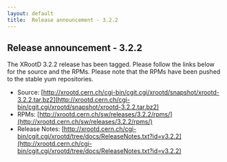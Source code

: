 ```yaml
---
layout: default
title:  Release announcement - 3.2.2
---
```


Release announcement - 3.2.2
----------------------------

The XRootD 3.2.2 release has been tagged. Please follow the links
below for the source and the RPMs. Please note that the RPMs have been pushed
to the stable yum repositories.

 * Source: [http://xrootd.cern.ch/cgi-bin/cgit.cgi/xrootd/snapshot/xrootd-3.2.2.tar.bz2](http://xrootd.cern.ch/cgi-bin/cgit.cgi/xrootd/snapshot/xrootd-3.2.2.tar.bz2)
 * RPMs: [http://xrootd.cern.ch/sw/releases/3.2.2/rpms/](http://xrootd.cern.ch/sw/releases/3.2.2/rpms/)
 * Release Notes: [http://xrootd.cern.ch/cgi-bin/cgit.cgi/xrootd/tree/docs/ReleaseNotes.txt?id=v3.2.2](http://xrootd.cern.ch/cgi-bin/cgit.cgi/xrootd/tree/docs/ReleaseNotes.txt?id=v3.2.2)

